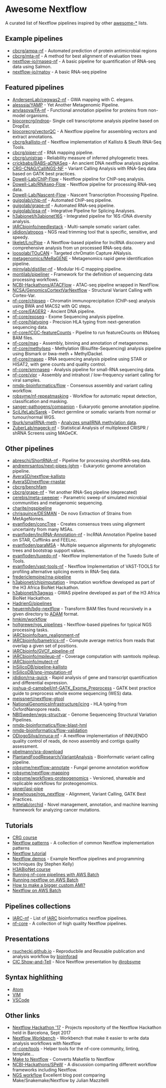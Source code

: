 Awesome Nextflow
=================

A curated list of Nextflow pipelines inspired by other [awesome-*](https://github.com/bayandin/awesome-awesomeness) lists.

Example pipelines
-------------------
* [cbcrg/ampa-nf](https://github.com/cbcrg/ampa-nf) - Automated prediction of protein antimicrobial regions
* [cbcrg/mta-nf](https://github.com/cbcrg/mta-nf) - A method for best alignment of evaluation trees
* [nextflow-io/rnaseq-nf](https://github.com/nextflow-io/rnaseq-nf) - A basic pipeline for quantification of RNA-seq data using Salmon.
* [nextflow-io/rnatoy](https://github.com/nextflow-io/rnatoy) - A basic RNA-seq pipeline

Featured pipelines
-------------------
* [AndersenLab/cegwas2-nf](https://github.com/AndersenLab/cegwas2-nf) - GWA mapping with C. elegans.
* [alesssia/YAMP](https://github.com/alesssia/YAMP) - Yet Another Metagenomic Pipeline.
* [anvlasova/FA-nf](https://github.com/anvlasova/FA-nf) - Functional annotation pipeline for proteins from non-model organisms.
* [biocorecrg/indrop](https://github.com/biocorecrg/indrop)- Single cell transcriptome analysis pipeline based on DropEst.
* [biocorecrg/vectorQC](https://github.com/biocorecrg/vectorQC) - A Nextflow pipeline for assembling vectors and extract annotations.
* [cbcrg/kallisto-nf](https://github.com/cbcrg/kallisto-nf) - Nextflow implementation of Kallisto & Sleuth RNA-Seq Tools.
* [cbcrg/piper-nf](https://github.com/cbcrg/piper-nf) - RNA mapping pipeline.
* [cbcrg/unistrap](https://github.com/cbcrg/unistrap) - Reliability measure of inferred phylogenetic trees.
* [crickbabs/BABS-aDNASeq](https://github.com/crickbabs/BABS-aDNASeq) - An ancient DNA nextflow analysis pipeline.
* [CRG-CNAG/CalliNGS-NF](https://github.com/CRG-CNAG/CalliNGS-NF) - Variant Calling Analysis with RNA-Seq data based on GATK best practices.
* [Dowell-Lab/ChIP-Flow](https://github.com/Dowell-Lab/ChIP-Flow) - Nextflow pipeline for ChIP-seq analysis.
* [Dowell-Lab/RNAseq-Flow](https://github.com/Dowell-Lab/RNAseq-Flow) - Nextflow pipeline for processing RNA-seq data.
* [Dowell-Lab/Nascent-Flow](https://github.com/Dowell-Lab/Nascent-Flow) - Nascent Transcription Processing Pipeline.
* [guigolab/chip-nf](https://github.com/guigolab/chip-nf) - Automated ChIP-seq pipeline.
* [guigolab/grape-nf](https://github.com/guigolab/grape-nf) - Automated RNA-seq pipeline.
* [guigolab/ipsa-nf](https://github.com/guigolab/ipsa-nf) - Integrative Pipeline for Splicing Analyses.
* [h3abionet/h3abionet16S](https://github.com/h3abionet/h3abionet16S) - Integrated pipeline for 16S rDNA diversity analysis.
* [IARCbioinfo/needlestack](https://github.com/IARCbioinfo/needlestack) - Multi-sample somatic variant caller.
* [jdidion/atropos](https://github.com/jdidion/atropos/tree/master/paper) - NGS read trimming tool that is specific, sensitive, and speedy.
* [likelet/LncPipe](https://github.com/likelet/LncPipe) - A Nextflow-based pipeline for lncRNA discovery and comprehensive analysis from un processed RNA-seq data.
* [loosolab/TOuCAN](https://github.molgen.mpg.de/loosolab/TOuCAN) - Targeted chrOmatin Capture ANalysis.
* [metagenomics/MeRaGENE](https://github.com/metagenomics/MeRaGENE) - Metagenomics rapid gene identification pipeline.
* [mirnylab/distiller-nf](https://github.com/mirnylab/distiller-nf) - Modular Hi-C mapping pipeline.
* [montilab/pipeliner](https://github.com/montilab/pipeliner) - Framework for the definition of sequencing data processing workflows.
* [NCBI-Hackathons/ATACFlow](https://github.com/NCBI-Hackathons/ATACFlow) - ATAC-seq pipeline wrapped in NextFlow.
* [NCSA/GenomicsCortextVarNextflow](https://github.com/ncsa/GenomicsCortextVarNextflow) - Structural Variant Calling with Cortex-Var.
* [nf-core/chipseq](https://github.com/nf-core/chipseq) - Chromatin immunoprecipitation (ChIP-seq) analysis using BWA and MACS2 with QC steps.
* [nf-core/EAGER2](https://github.com/nf-core/EAGER2) - Ancient DNA pipeline.
* [nf-core/exoseq](https://github.com/nf-core/exoseq) - Exome Sequencing analysis pipeline.
* [nf-core/hlatyping](https://github.com/nf-core/hlatyping) - Precision HLA typing from next-generation sequencing data.
* [nf-core/ICGC-featureCounts](https://github.com/nf-core/ICGC-featureCounts) - Pipeline to run featureCounts on RNAseq BAM files.
* [nf-core/mag](https://github.com/nf-core/mag) - Assembly, binning and annotation of metagenomes.
* [nf-core/methylseq](https://github.com/nf-core/methylseq) - Methylation (Bisulfite-Sequencing) analysis pipeline using Bismark or bwa-meth + MethylDackel.
* [nf-core/rnaseq](https://github.com/nf-core/rnaseq) - RNA sequencing analysis pipeline using STAR or HISAT2, with gene counts and quality control.
* [nf-core/smrnaseq](https://github.com/nf-core/smrnaseq) - Analysis pipeline for small-RNA sequencing data.
* [nf-core/vipr](https://github.com/nf-core/vipr) - Assembly and intrahost / low-frequency variant calling for viral samples.
* [nmdp-bioinformatics/flow](https://github.com/nmdp-bioinformatics/flow) - Consensus assembly and variant calling workflow.
* [robsyme/nf-repeatmasking](https://github.com/robsyme/nf-repeatmasking) - Workflow for automatic repeat detection, classification and masking.
* [sanger-pathogens/companion](https://github.com/sanger-pathogens/companion) - Eukaryotic genome annotation pipeline.
* [SciLifeLab/Sarek](https://github.com/SciLifeLab/Sarek) - Detect germline or somatic variants from normal or tumour/normal WGS.
* [tburk/smallRNA-meth](https://gitlab.com/tburk/smallRNA-meth) - [Analyzes smallRNA methylation data](https://www.nature.com/articles/nmeth.4610).
* [ZuberLab/mageck-nf](https://github.com/ZuberLab/mageck-nf) - Statistical Analysis of multiplexed CRISPR / shRNA Screens using MAGeCK.

Other pipelines
------------------
* [abreschi/ShortRNA-nf](https://github.com/abreschi/ShortRNA-nf) - Pipeline for processing shortRNA-seq data.
* [andremrsantos/next-pipes-lghm](https://github.com/andremrsantos/next-pipes-lghm) - Eukaryotic genome annotation pipeline.
* [AveraSD/nextflow-kallisto](https://github.com/AveraSD/nextflow-kallisto)
* [AveraSD/nextflow-rnastar](https://github.com/AveraSD/nextflow-rnastar)
* [cbcrg/benchfam](https://github.com/cbcrg/benchfam)
* [cbcrg/grape-nf](https://github.com/cbcrg/grape-nf) - Yet another RNA-Seq pipeline (deprecated)
* [cerebis/meta-sweeper](https://github.com/cerebis/meta-sweeper) - Parametric sweep of simulated microbial communities and metagenomic sequencing.
* [charite/ngspipeline](https://github.com/charite/ngspipeline)
* [chrisquince/DESMAN](https://github.com/chrisquince/DESMAN) - De novo Extraction of Strains from MetAgeNomes.
* [evanfloden/concTree](https://github.com/evanfloden/concTree) - Creates consensus trees using alignment uncertainty from many MSAs.
* [evanfloden/lncRNA-Annotation-nf](https://github.com/evanfloden/lncRNA-Annotation-nf) - lncRNA Annotation Pipeline based on STAR, Cufflinks and FEELnc.
* [evanfloden/paraMSA](https://github.com/evanfloden/paraMSA/) - Multiple sequence alignments for phylogenetic trees and bootstrap support values.
* [evanfloden/tuxedo-nf](https://github.com/evanfloden/tuxedo-nf) - Nextflow implementation of the Tuxedo Suite of Tools.
* [evanfloden/vast-tools-nf](https://github.com/evanfloden/vast-tools-nf) - Nextflow Implementation of VAST-TOOLS for profiling alternative splicing events in RNA-Seq data.
* [fredericlemoine/rna-pipeline](https://github.com/fredericlemoine/rna-pipeline)
* [h3abionet/chipimputation](https://github.com/h3abionet/chipimputation) - Imputation workflow developed as part of the H3 Africa BioNet Hackathon.
* [h3abionet/h3agwas](https://github.com/h3abionet/h3agwas) - GWAS pipeline developed as part of the H3 Africa BioNet Hackathon.
* [HadrienG/pipelines](https://github.com/HadrienG/pipelines)
* [heuermh/bdg-nextflow](https://github.com/heuermh/bdg-nextflow) - Transform BAM files found recursively in a given directory to [ADAM](https://github.com/bigdatagenomics/adam) format.
* [hmkim/workflow](https://github.com/hmkim/workflow/tree/master/nextflow)
* [holtgrewe/ngs_pipelines](https://github.com/holtgrewe/ngs_pipelines) - Nextflow-based pipelines for typical NGS processing tasks.
* [IARCbioinfo/bam_realignment-nf](https://github.com/IARCbioinfo/bam_realignment-nf)
* [IARCbioinfo/bametrics-nf](https://github.com/IARCbioinfo/bametrics-nf) - Compute average metrics from reads that overlap a given set of positions.
* [IARCbioinfo/GVCF_pipeline-nf](https://github.com/IARCbioinfo/GVCF_pipeline-nf)
* [IARCbioinfo/mpileup-nf](https://github.com/IARCbioinfo/mpileup-nf) - Coverage computation with samtools mpileup.
* [IARCbioinfo/mutect-nf](https://github.com/IARCbioinfo/mutect-nf)
* [InSilicoDB/pipeline-kallisto](https://github.com/InSilicoDB/pipeline-kallisto/)
* [InSilicoDB/snp-imputation-nf](https://github.com/InSilicoDB/snp-imputation-nf)
* [jdidion/rna-quick](https://github.com/jdidion/rna-quick) - Rapid analysis of gene and transcript quantification and differential expression.
* [joshua-d-campbell/nf-GATK_Exome_Preprocess](https://github.com/joshua-d-campbell/nf-GATK_Exome_Preprocess) - GATK best practice guide to preprocess whole exome sequencing (WES) data.
* [meissnert/nextflow-gtool](https://github.com/meissnert/nextflow-gtool)
* [NationalGenomicsInfrastructure/icing](https://github.com/NationalGenomicsInfrastructure/icing) - HLA typing from OxfordNanopore reads.
* [NBISweden/wgs-structvar](https://github.com/NBISweden/wgs-structvar) - Genome Sequenceing Structural Variation Pipelines.
* [nmdp-bioinformatics/flow-blast-hml](https://github.com/nmdp-bioinformatics/flow-blast-hml)
* [nmdp-bioinformatics/flow-validation](https://github.com/nmdp-bioinformatics/flow-validation)
* [ODiogoSilva/innuca-nf](https://github.com/ODiogoSilva/innuca-nf) - A nextflow implementation of INNUENDO quality control of reads, de novo assembly and contigs quality assessment.
* [pbelmann/sra-download](https://github.com/pbelmann/sra-download)
* [PlantandFoodResearch/VariantAnalysis](https://github.com/PlantandFoodResearch/VariantAnalysis) - Bioinformatic variant calling pipeline.
* [robsyme/nextflow-annotate](https://github.com/robsyme/nextflow-annotate) - Fungal genome annotation workflow
* [robsyme/nextflow-mapping](https://github.com/robsyme/nextflow-mapping)
* [robsyme/workflows-proteogenomics](https://github.com/robsyme/workflows-proteogenomics) - Versioned, shareable and replicable workflows for proteogenomics.
* [skner/iasi-pipe](https://github.com/skner/iasi-pipe)
* [snewhouse/ngs_nextflow](https://github.com/snewhouse/ngs_nextflow) - Alignment, Variant Calling, GATK Best Practices.
* [wittelab/orchid](https://github.com/Wittelab/orchid) - Novel management, annotation, and machine learning framework for analyzing cancer mutations.

Tutorials
----------
* [CRG course](https://github.com/nextflow-io/crg-course-nov16)
* [Nextflow patterns](https://github.com/nextflow-io/patterns) - A collection of common Nextflow implementation patterns
* [Nextflow tutorial](https://github.com/nextflow-io/hack17-tutorial)
* [Nextflow demos](https://github.com/stevekm/nextflow-demos) - Example Nextflow pipelines and programming techniques
 (by Stephen Kelly)
* [H3ABioNet course](https://github.com/shaze/nextflow-course)
* [Running nf-core pipelines with AWS Batch](https://apeltzer.github.io/post/01-aws-nfcore/)
* [Running nextflow on AWS Batch](https://antunderwood.gitlab.io/bioinformant-blog/posts/running_nextflow_on_aws_batch/)
* [How to make a bigger custom AMI?](https://maxulysse.github.io/2018/11/05/Custom-AMI/)
* [Nextflow on AWS Batch](https://docs.opendata.aws/genomics-workflows/orchestration/nextflow/nextflow-overview/)

Pipelines collections
-------------
* [IARC-nf](https://github.com/IARCbioinfo/IARC-nf) - List of [IARC](https://www.iarc.fr/) bioinformatics nextflow pipelines.
* [nf-core](http://nf-co.re/pipelines) - A collection of high quality Nextflow pipelines.

Presentations
-------------
* [rsuchecki.github.io](https://rsuchecki.github.io/reproducible/show.html#/) - Reproducbile and Reusable publication and analysis workflow by [bioinforad](https://twitter.com/bioinforad)
* [CIC Show-and-Tell](https://cdn.rawgit.com/robsyme/nextflow-intro/4615e5a/index.html) - Nice Nextflow presentation by [@robsyme](https://github.com/robsyme)

Syntax highlithing 
-------------------
* [Atom](https://atom.io/packages/language-nextflow)
* [VIM](https://github.com/LukeGoodsell/nextflow-vim)
* [VSCode](https://github.com/nextflow-io/vscode-language-nextflow)

Other links  
---------------
* [Nextflow Hackathon '17](https://github.com/nextflow-io/hack17) - Projects repositorty of the Nextflow Hackathon held in Barcelona, Sept 2017
* [Nextflow Workbench](http://campagnelab.org/software/nextflow-workbench/) - Workbench that make it easier to write data analysis workflows with Nextflow
* [nf-core/tools](https://github.com/nf-core/tools) - Helper tools for the nf-core community, linting, template...
* [Make to Nextflow](https://github.com/lindenb/xml-patch-make/wiki/Tabix) - Converts Makefile to Nextflow
* [NCBI-Hackathons/SPeW](https://github.com/NCBI-Hackathons/SPeW) - A discussion comparting different workflow frameworks including Nextflow.
* [NGS workflow](https://jmazz.me/blog/NGS-Workflows) Excellent blog post comparing Make/Snakemake/Nextflow by Julian Mazzitelli
